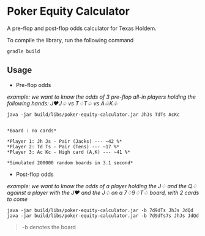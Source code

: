 # Poker Equity Calculator

A pre-flop and post-flop odds calculator for Texas Holdem.

To compile the library, run the following command
```
gradle build
```

## Usage

* Pre-flop odds

*example: we want to know the odds of 3 pre-flop all-in players holding the following hands: J♥J♤ vs T♢T♤ vs A♧K♧*
```
java -jar build/libs/poker-equity-calculator.jar JhJs TdTs AcKc


*Board : no cards*

*Player 1: Jh Js - Pair (Jacks) --- ~42 %*
*Player 2: Td Ts - Pair (Tens) --- ~17 %*
*Player 3: Ac Kc - High card (A,K) --- ~41 %*

*Simulated 200000 random boards in 3.1 second*
```


* Post-flop odds

*example: we want to know the odds of a player holding the J♢ and the Q♢ against a player with the J♥ and the J♤ on a 7♢9♢T♤ board, with 2 cards to come*
```
java -jar build/libs/poker-equity-calculator.jar -b 7d9dTs JhJs JdQd
java -jar build/libs/poker-equity-calculator.jar -b 7d9dTs7s JhJs JdQd
```
> -b denotes the board